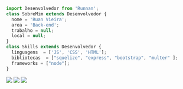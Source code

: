 ```js
import Desenvolvedor from 'Runnan';
class SobreMim extends Desenvolvedor {
  nome = 'Ruan Vieira';
  area = 'Back-end';
  trabalho = null;
  local = null;
}
class Skills extends Desenvolvedor {
  linguagens  = ['JS', 'CSS', 'HTML'];
  bibliotecas  = ["squelize", "express", "bootstrap", "multer" ];
  frameworks = ["node"];
}
```

<p align="left">
  <a href="mailto:ruanlons@gmail.com" alt="Gmail">
  <img src="https://img.shields.io/badge/-Gmail-FF0000?style=flat-square&labelColor=FF0000&logo=gmail&logoColor=white&link=" /></a>

  <a href="https://www.linkedin.com/in/ruan-vieira-04a9ab1b9" alt="Linkedin">
  <img src="https://img.shields.io/badge/-Linkedin-0e76a8?style=flat-square&logo=Linkedin&logoColor=white" /></a>

  <a href="https://api.whatsapp.com/send/?phone=5563992932391&text&type=phone_number&app_absent=0" alt="WhatsApp" target="_blank">
  <img src="https://img.shields.io/badge/-WhatsApp-25d366?style=flat-square&labelColor=25d366&logo=whatsapp&logoColor=white&link=API-DO-SEU-WHATSAPP"/></a>
</p>  
